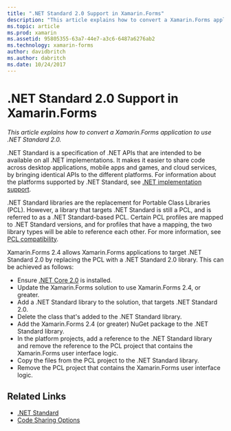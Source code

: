 ```yaml
---
title: ".NET Standard 2.0 Support in Xamarin.Forms"
description: "This article explains how to convert a Xamarin.Forms application to use .NET Standard 2.0."
ms.topic: article
ms.prod: xamarin
ms.assetid: 95805355-63a7-44e7-a3c6-6487a6276ab2
ms.technology: xamarin-forms
author: davidbritch
ms.author: dabritch
ms.date: 10/24/2017
---
```


# .NET Standard 2.0 Support in Xamarin.Forms

_This article explains how to convert a Xamarin.Forms application to use .NET Standard 2.0._

.NET Standard is a specification of .NET APIs that are intended to be available on all .NET implementations. It makes it easier to share code across desktop applications, mobile apps and games, and cloud services, by bringing identical APIs to the different platforms. For information about the platforms supported by .NET Standard, see [.NET implementation support](/dotnet/standard/net-standard#net-implementation-support/).

.NET Standard libraries are the replacement for Portable Class Libraries (PCL). However, a library that targets .NET Standard is still a PCL, and is referred to as a .NET Standard-based PCL. Certain PCL profiles are mapped to .NET Standard versions, and for profiles that have a mapping, the two library types will be able to reference each other. For more information, see [PCL compatibility](/dotnet/standard/net-standard#pcl-compatibility).

Xamarin.Forms 2.4 allows Xamarin.Forms applications to target .NET Standard 2.0 by replacing the PCL with a .NET Standard 2.0 library. This can be achieved as follows:

- Ensure [.NET Core 2.0](https://www.microsoft.com/net/download/core) is installed.
- Update the Xamarin.Forms solution to use Xamarin.Forms 2.4, or greater.
- Add a .NET Standard library to the solution, that targets .NET Standard 2.0.
- Delete the class that's added to the .NET Standard library.
- Add the Xamarin.Forms 2.4 (or greater) NuGet package to the .NET Standard library.
- In the platform projects, add a reference to the .NET Standard library and remove the reference to the PCL project that contains the Xamarin.Forms user interface logic.
- Copy the files from the PCL project to the .NET Standard library.
- Remove the PCL project that contains the Xamarin.Forms user interface logic.


## Related Links

- [.NET Standard](~/cross-platform/app-fundamentals/net-standard.md)
- [Code Sharing Options](~/cross-platform/app-fundamentals/code-sharing.md)
